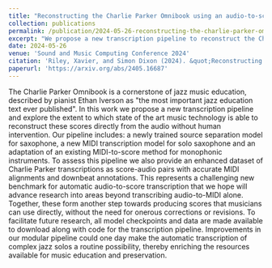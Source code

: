 ```yaml
---
title: "Reconstructing the Charlie Parker Omnibook using an audio-to-score automatic transcription pipeline"
collection: publications
permalink: /publication/2024-05-26-reconstructing-the-charlie-parker-omnibook-using-an-audio-to-score-automatic-transcription-pipeline
excerpt: "We propose a new transcription pipeline to reconstruct the Charlie Parker Omnibook directly from audio, including a source separation model for saxophone, a MIDI transcription model for solo saxophone, and an adaptation of an existing MIDI-to-score method. We also provide an enhanced dataset of Charlie Parker transcriptions as score-audio pairs with accurate MIDI alignments and downbeat annotations."
date: 2024-05-26
venue: 'Sound and Music Computing Conference 2024'
citation: 'Riley, Xavier, and Simon Dixon (2024). &quot;Reconstructing the Charlie Parker Omnibook using an audio-to-score automatic transcription pipeline&quot; <i>Proceedings of the Sound and Music Computing Conference 2024</i>'
paperurl: 'https://arxiv.org/abs/2405.16687'
---
```


The Charlie Parker Omnibook is a cornerstone of jazz music education, described by pianist Ethan Iverson as "the most important jazz education text ever published". In this work we propose a new transcription pipeline and explore the extent to which state of the art music technology is able to reconstruct these scores directly from the audio without human intervention. Our pipeline includes: a newly trained source separation model for saxophone, a new MIDI transcription model for solo saxophone and an adaptation of an existing MIDI-to-score method for monophonic instruments. To assess this pipeline we also provide an enhanced dataset of Charlie Parker transcriptions as score-audio pairs with accurate MIDI alignments and downbeat annotations. This represents a challenging new benchmark for automatic audio-to-score transcription that we hope will advance research into areas beyond transcribing audio-to-MIDI alone. Together, these form another step towards producing scores that musicians can use directly, without the need for onerous corrections or revisions. To facilitate future research, all model checkpoints and data are made available to download along with code for the transcription pipeline. Improvements in our modular pipeline could one day make the automatic transcription of complex jazz solos a routine possibility, thereby enriching the resources available for music education and preservation. 